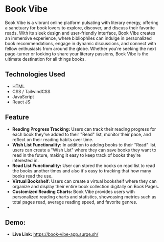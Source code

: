 # Book Vibe

Book Vibe is a vibrant online platform pulsating with literary energy, offering a sanctuary for book lovers to explore, discover, and discuss their favorite reads. With its sleek design and user-friendly interface, Book Vibe creates an immersive experience, where bibliophiles can indulge in personalized book recommendations, engage in dynamic discussions, and connect with fellow enthusiasts from around the globe. Whether you're seeking the next page-turner or looking to share your literary passions, Book Vibe is the ultimate destination for all things books.

## Technologies Used

- HTML
- CSS / TailwindCSS
- JavaScript
- React JS

## Feature

- **Reading Progress Tracking:** Users can track their reading progress for each book they've added to their "Read" list, monitor their pace, and reflect on their reading habits over time.
- **Wish List Functionality:** In addition to adding books to their "Read" list, users can create a "Wish List" where they can save books they want to read in the future, making it easy to keep track of books they're interested in.
- **Read List Functionality:** User can stored the books on read list to read the books another times and also it's easy to tracking that how many books read the use.
- **Virtual Bookshelf:** Users can create a virtual bookshelf where they can organize and display their entire book collection digitally on Book Pages.
- **Customized Reading Charts:** Book Vibe provides users with personalized reading charts and statistics, showcasing metrics such as total pages read, average reading speed, and favorite genres.
-

## Demo:

- **Live Link:** https://book-vibe-app.surge.sh/
